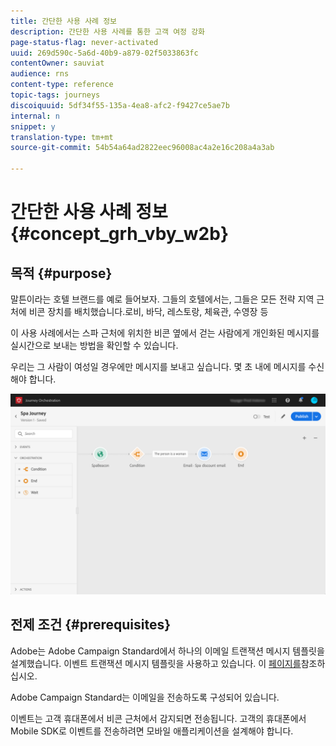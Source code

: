 ```yaml
---
title: 간단한 사용 사례 정보
description: 간단한 사용 사례를 통한 고객 여정 강화
page-status-flag: never-activated
uuid: 269d590c-5a6d-40b9-a879-02f5033863fc
contentOwner: sauviat
audience: rns
content-type: reference
topic-tags: journeys
discoiquuid: 5df34f55-135a-4ea8-afc2-f9427ce5ae7b
internal: n
snippet: y
translation-type: tm+mt
source-git-commit: 54b54a64ad2822eec96008ac4a2e16c208a4a3ab

---
```



# 간단한 사용 사례 정보{#concept_grh_vby_w2b}

## 목적 {#purpose}

말튼이라는 호텔 브랜드를 예로 들어보자. 그들의 호텔에서는, 그들은 모든 전략 지역 근처에 비콘 장치를 배치했습니다.로비, 바닥, 레스토랑, 체육관, 수영장 등

이 사용 사례에서는 스파 근처에 위치한 비콘 옆에서 걷는 사람에게 개인화된 메시지를 실시간으로 보내는 방법을 확인할 수 있습니다.

우리는 그 사람이 여성일 경우에만 메시지를 보내고 싶습니다. 몇 초 내에 메시지를 수신해야 합니다.

![](../assets/journeyuc1_16.png)

## 전제 조건 {#prerequisites}

Adobe는 Adobe Campaign Standard에서 하나의 이메일 트랜잭션 메시지 템플릿을 설계했습니다. 이벤트 트랜잭션 메시지 템플릿을 사용하고 있습니다. 이 [페이지를](https://docs.adobe.com/content/help/en/campaign-standard/using/communication-channels/transactional-messaging/about-transactional-messaging.html)참조하십시오.

Adobe Campaign Standard는 이메일을 전송하도록 구성되어 있습니다.

이벤트는 고객 휴대폰에서 비콘 근처에서 감지되면 전송됩니다. 고객의 휴대폰에서 Mobile SDK로 이벤트를 전송하려면 모바일 애플리케이션을 설계해야 합니다.